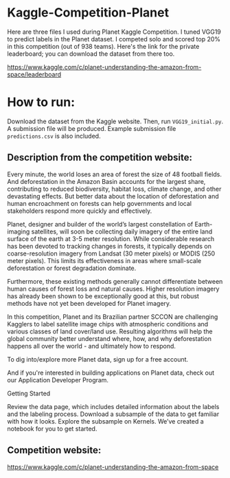 # Kaggle-Competition-Planet
Here are three files I used during Planet Kaggle Competition. I tuned VGG19  to predict labels in the Planet dataset. I competed solo and scored top 20% in this competition (out of 938 teams). Here's the link for the private leaderboard; you can download the dataset from there too.

https://www.kaggle.com/c/planet-understanding-the-amazon-from-space/leaderboard

# How to run:

Download the dataset from the Kaggle website.
Then, run `VGG19_initial.py`. A submission file will be produced. Example submission file `predictions.csv` is also included.

## Description from the competition website:

Every minute, the world loses an area of forest the size of 48 football fields. And deforestation in the Amazon Basin accounts for the largest share, contributing to reduced biodiversity, habitat loss, climate change, and other devastating effects. But better data about the location of deforestation and human encroachment on forests can help governments and local stakeholders respond more quickly and effectively.

Planet, designer and builder of the world’s largest constellation of Earth-imaging satellites, will soon be collecting daily imagery of the entire land surface of the earth at 3-5 meter resolution. While considerable research has been devoted to tracking changes in forests, it typically depends on coarse-resolution imagery from Landsat (30 meter pixels) or MODIS (250 meter pixels). This limits its effectiveness in areas where small-scale deforestation or forest degradation dominate.

Furthermore, these existing methods generally cannot differentiate between human causes of forest loss and natural causes. Higher resolution imagery has already been shown to be exceptionally good at this, but robust methods have not yet been developed for Planet imagery.

In this competition, Planet and its Brazilian partner SCCON are challenging Kagglers to label satellite image chips with atmospheric conditions and various classes of land cover/land use. Resulting algorithms will help the global community better understand where, how, and why deforestation happens all over the world - and ultimately how to respond.

To dig into/explore more Planet data, sign up for a free account.

And if you're interested in building applications on Planet data, check out our Application Developer Program.

Getting Started

Review the data page, which includes detailed information about the labels and the labeling process.
Download a subsample of the data to get familiar with how it looks.
Explore the subsample on Kernels. We’ve created a notebook for you to get started.


## Competition website:

https://www.kaggle.com/c/planet-understanding-the-amazon-from-space

